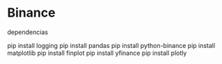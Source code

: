 # Binance

dependencias

pip install logging
pip install pandas
pip install python-binance
pip install matplotlib
pip install finplot
pip install yfinance
pip install plotly